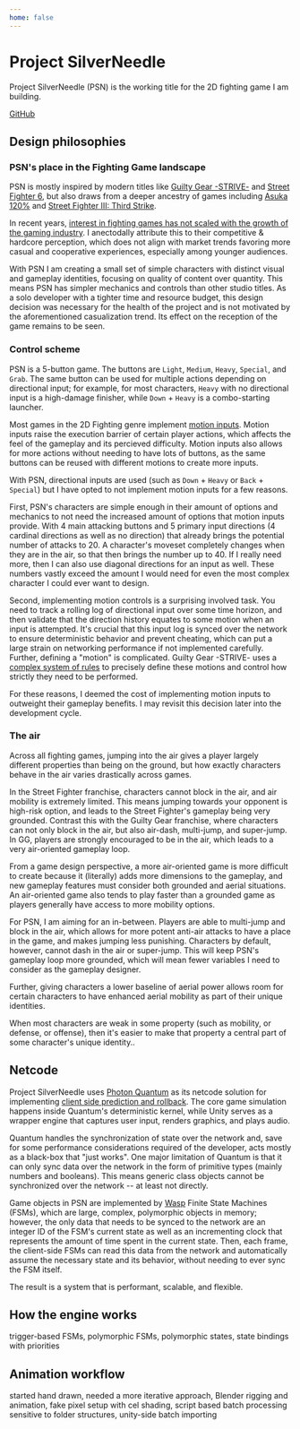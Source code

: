 ```yaml
---
home: false
---
```


# Project SilverNeedle

Project SilverNeedle (PSN) is the working title for the 2D fighting game I am building.

[GitHub](https://github.com/q-0q/ProjectSilverNeedle)

<lite-youtube videoid="i4s9gYyCaEM" params="start=0" />

## Design philosophies

### PSN's place in the Fighting Game landscape

PSN is mostly inspired by modern titles like [Guilty Gear -STRIVE-](https://www.youtube.com/watch?v=Agib6WswixU) and [Street Fighter 6](https://www.youtube.com/watch?v=X-C435HjNhg), but also draws from a deeper ancestry of games including [Asuka 120%](https://www.youtube.com/watch?v=CelJpojAZ8Y) and [Street Fighter III: Third Strike](https://www.youtube.com/watch?v=qjGOUb1JMDY).

In recent years, [interest in fighting games has not scaled with the growth of the gaming industry](https://trends.google.com/trends/explore?date=all&geo=US&q=fighting%20games&hl=en). I anectodally attribute this to their competitive & hardcore perception, which does not align with market trends favoring more casual and cooperative experiences, especially among younger audiences.

With PSN I am creating a small set of simple characters with distinct visual and gameplay identities, focusing on quality of content over quantity. This means PSN has simpler mechanics and controls than other studio titles. As a solo developer with a tighter time and resource budget, this design decision was necessary for the health of the project and is not motivated by the aforementioned casualization trend. Its effect on the reception of the game remains to be seen.

### Control scheme

PSN is a 5-button game. The buttons are `Light`, `Medium`, `Heavy`, `Special`, and `Grab`. The same button can be used for multiple actions depending on directional input; for example, for most characters, `Heavy` with no directional input is a high-damage finisher, while `Down` + `Heavy` is a combo-starting launcher.

Most games in the 2D Fighting genre implement [motion inputs](https://glossary.infil.net/?t=Motion%20Input). Motion inputs raise the execution barrier of certain player actions, which affects the feel of the gameplay and its percieved difficulty. Motion inputs also allows for more actions without needing to have lots of buttons, as the same buttons can be reused with different motions to create more inputs.

With PSN, directional inputs are used (such as `Down` + `Heavy` or `Back` + `Special`) but I have opted to not implement motion inputs for a few reasons.

First, PSN's characters are simple enough in their amount of options and mechanics to not need the increased amount of options that motion inputs provide. With 4 main attacking buttons and 5 primary input directions (4 cardinal directions as well as no direction) that already brings the potential number of attacks to 20. A character's moveset completely changes when they are in the air, so that then brings the number up to 40. If I really need more, then I can also use diagonal directions for an input as well. These numbers vastly exceed the amount I would need for even the most complex character I could ever want to design.

Second, implementing motion controls is a surprising involved task. You need to track a rolling log of directional input over some time horizon, and then validate that the direction history equates to some motion when an input is attempted. It's crucial that this input log is synced over the network to ensure deterministic behavior and prevent cheating, which can put a large strain on networking performance if not implemented carefully. Further, defining a "motion" is complicated. Guilty Gear -STRIVE- uses a [complex system of rules](https://www.dustloop.com/w/GGST/Esoterica#Motion_Input_Buffer) to precisely define these motions and control how strictly they need to be performed.

For these reasons, I deemed the cost of implementing motion inputs to outweight their gameplay benefits. I may revisit this decision later into the development cycle.

### The air

Across all fighting games, jumping into the air gives a player largely different properties than being on the ground, but how exactly characters behave in the air varies drastically across games.

In the Street Fighter franchise, characters cannot block in the air, and air mobility is extremely limited. This means jumping towards your opponent is high-risk option, and leads to the Street Fighter's gameplay being very grounded. Contrast this with the Guilty Gear franchise, where characters can not only block in the air, but also air-dash, multi-jump, and super-jump. In GG, players are strongly encouraged to be in the air, which leads to a very air-oriented gameplay loop.

From a game design perspective, a more air-oriented game is more difficult to create because it (literally) adds more dimensions to the gameplay, and new gameplay features must consider both grounded and aerial situations. An air-oriented game also tends to play faster than a grounded game as players generally have access to more mobility options.

For PSN, I am aiming for an in-between. Players are able to multi-jump and block in the air, which allows for more potent anti-air attacks to have a place in the game, and makes jumping less punishing. Characters by default, however, cannot dash in the air or super-jump. This will keep PSN's gameplay loop more grounded, which will mean fewer variables I need to consider as the gameplay designer.

Further, giving characters a lower baseline of aerial power allows room for certain characters to have enhanced aerial mobility as part of their unique identities. 


When most characters are weak in some property (such as mobility, or defense, or offense), then it's easier to make that property a central part of some character's unique identity..

## Netcode

Project SilverNeedle uses [Photon Quantum](https://www.photonengine.com/quantum) as its netcode solution for implementing [client side prediction and rollback](https://www.snapnet.dev/docs/core-concepts/input-delay-vs-rollback/#rollback-client-side-prediction). The core game simulation happens inside Quantum's deterministic kernel, while Unity serves as a wrapper engine that captures user input, renders graphics, and plays audio.

Quantum handles the synchronization of state over the network and, save for some performance considerations required of the developer, acts mostly as a black-box that "just works". One major limitation of Quantum is that it can only sync data over the network in the form of primitive types (mainly numbers and booleans). This means generic class objects cannot be synchronized over the network -- at least not directly.

Game objects in PSN are implemented by [Wasp](../wasp/index.md) Finite State Machines (FSMs), which are large, complex, polymorphic objects in memory; however, the only data that needs to be synced to the network are an integer ID of the FSM's current state as well as an incrementing clock that represents the amount of time spent in the current state. Then, each frame, the client-side FSMs can read this data from the network and automatically assume the necessary state and its behavior, without needing to ever sync the FSM itself.

The result is a system that is performant, scalable, and flexible.

## How the engine works

trigger-based FSMs, polymorphic FSMs, polymorphic states, state bindings with priorities

## Animation workflow

started hand drawn, needed a more iterative approach, Blender rigging and animation, fake pixel setup with cel shading, script based batch processing sensitive to folder structures, unity-side batch importing